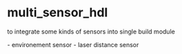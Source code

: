 # multi_sensor_hdl

to integrate some kinds of sensors into single build module

<current support sensor>
- environement sensor
- laser distance sensor
